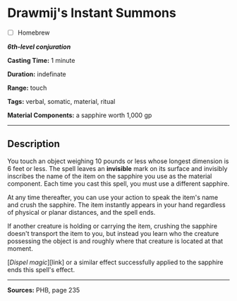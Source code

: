# Drawmij's Instant Summons

- [ ] Homebrew

***6th-level conjuration***

**Casting Time:** 1 minute

**Duration:** indefinate

**Range:** touch

**Tags:** verbal, somatic, material, ritual

**Material Components:** a sapphire worth 1,000 gp

---

## Description
You touch an object weighing 10 pounds or less whose longest dimension is 6 feet or less.
The spell leaves an **invisible** mark on its surface and invisibly inscribes the name of the item on the sapphire you use as the material component.
Each time you cast this spell, you must use a different sapphire.

At any time thereafter, you can use your action to speak the item's name and crush the sapphire.
The item instantly appears in your hand regardless of physical or planar distances, and the spell ends.

If another creature is holding or carrying the item, crushing the sapphire doesn't transport the item to you, but instead you learn who the creature possessing the object is and roughly where that creature is located at that moment.

[*Dispel magic*][link] or a similar effect successfully applied to the sapphire ends this spell's effect.

---

**Sources:** PHB, page 235
